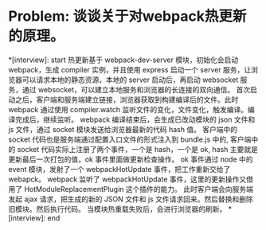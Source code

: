 # Problem: 谈谈关于对webpack热更新的原理。

*[interview]: start
热更新基于 webpack-dev-server 模块，初始化会启动 webpack，生成 compiler 实例，并且使用 express 启动一个 server 服务，让浏览器可以请求本地的静态资源，本地的 server 启动后，再启动 websocket 服务，通过 websocket，可以建立本地服务和浏览器的长连接的双向通信。
首次启动之后，客户端和服务端建立链接，浏览器获取到构建编译后的文件。此时 webpack 通过使用 compiler.watch 监听文件的变化，文件变化，触发编译。编译完成后，继续监听。
webpack 编译结束后，会生成已改动模块的 json 文件和 js 文件，通过 socket 模块发送给浏览器最新的代码 hash 值。
客户端中的 socket 代码也是服务端通过配置入口文件的形式注入到 bundle.js 中的, 客户端中的 socket 代码实际上注册了两个事件，一个是 hash，一个是 ok, hash 主要就是更新最后一次打包的值，ok 事件里面做更新检查操作。
ok 事件通过 node 中的 event 模块，发射了一个 webpackHotUpdate 事件，把工作重新交给了 webapck。
webpack 监听了 webpackHotUpdate 事件，这里的更新操作又借用了 HotModuleReplacementPlugin 这个插件的能力。
此时客户端会向服务端发起 ajax 请求，把生成的新的 JSON 文件和 js 文件请求回来。然后替换和删除旧模块。然后执行代码。
当模块热重载失败后，会进行浏览器的刷新。
*[interview]: end
